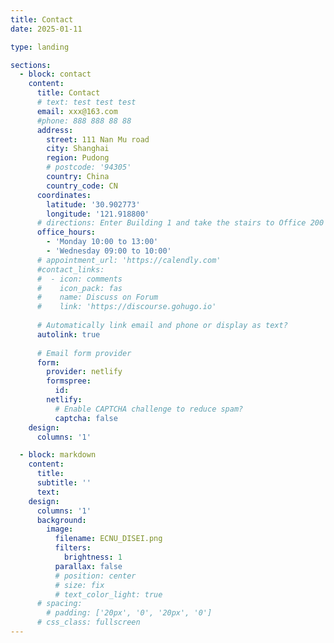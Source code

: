 ```yaml
---
title: Contact
date: 2025-01-11

type: landing

sections:
  - block: contact
    content:
      title: Contact
      # text: test test test
      email: xxx@163.com
      #phone: 888 888 88 88
      address:
        street: 111 Nan Mu road
        city: Shanghai
        region: Pudong
        # postcode: '94305'
        country: China
        country_code: CN
      coordinates:
        latitude: '30.902773'
        longitude: '121.918800'
      # directions: Enter Building 1 and take the stairs to Office 200 on Floor 2
      office_hours:
        - 'Monday 10:00 to 13:00'
        - 'Wednesday 09:00 to 10:00'
      # appointment_url: 'https://calendly.com'
      #contact_links:
      #  - icon: comments
      #    icon_pack: fas
      #    name: Discuss on Forum
      #    link: 'https://discourse.gohugo.io'
  
      # Automatically link email and phone or display as text?
      autolink: true
  
      # Email form provider
      form:
        provider: netlify
        formspree:
          id:
        netlify:
          # Enable CAPTCHA challenge to reduce spam?
          captcha: false
    design:
      columns: '1'

  - block: markdown
    content:
      title:
      subtitle: ''
      text:
    design:
      columns: '1'
      background:
        image: 
          filename: ECNU_DISEI.png
          filters:
            brightness: 1
          parallax: false
          # position: center
          # size: fix
          # text_color_light: true
      # spacing:
        # padding: ['20px', '0', '20px', '0']
      # css_class: fullscreen
---
```

